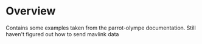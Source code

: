 # Overview

Contains some examples taken from the parrot-olympe documentation. Still haven't figured out how to send mavlink data